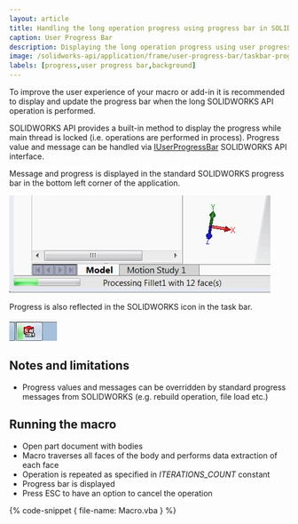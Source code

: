 ```yaml
---
layout: article
title: Handling the long operation progress using progress bar in SOLIDWORKS API
caption: User Progress Bar
description: Displaying the long operation progress using user progress bar in SOLIDWORKS API
image: /solidworks-api/application/frame/user-progress-bar/taskbar-progress.png
labels: [progress,user progress bar,background]
---
```

To improve the user experience of your macro or add-in it is recommended to display and update the progress bar when the long SOLIDWORKS API operation is performed.

SOLIDWORKS API provides a built-in method to display the progress while main thread is locked (i.e. operations are performed in process). Progress value and message can be handled via [IUserProgressBar](https://help.solidworks.com/2017/English/api/sldworksapi/SolidWorks.Interop.sldworks~SolidWorks.Interop.sldworks.IUserProgressBar.html) SOLIDWORKS API interface.

Message and progress is displayed in the standard SOLIDWORKS progress bar in the bottom left corner of the application.

![Progress and message displayed in the progress bar](user-progress-bar.png)

Progress is also reflected in the SOLIDWORKS icon in the task bar.

![Progress is displayed in the SOLIDWORKS icon in the task bar](taskbar-progress.png)

## Notes and limitations

* Progress values and messages can be overridden by standard progress messages from SOLIDWORKS (e.g. rebuild operation, file load etc.)

## Running the macro

* Open part document with bodies
* Macro traverses all faces of the body and performs data extraction of each face
* Operation is repeated as specified in *ITERATIONS_COUNT* constant
* Progress bar is displayed
* Press ESC to have an option to cancel the operation

{% code-snippet { file-name: Macro.vba } %}
